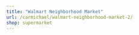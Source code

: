 ```yaml
---
title: "Walmart Neighborhood Market"
url: /carmichael/walmart-neighborhood-market-2/
shop: supermarket
---
```

